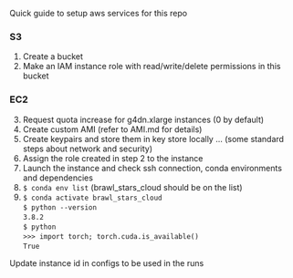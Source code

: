 Quick guide to setup aws services for this repo


### S3
1) Create a bucket
2) Make an IAM instance role with read/write/delete permissions in this bucket

### EC2
3) Request quota increase for g4dn.xlarge instances (0 by default)
4) Create custom AMI (refer to AMI.md for details)
5) Create keypairs and store them in key store locally
... (some standard steps about network and security)
6) Assign the role created in step 2 to the instance
7) Launch the instance and check ssh connection, conda environments and dependencies
8) `$ conda env list` (brawl_stars_cloud should be on the list)
9) `$ conda activate brawl_stars_cloud`  
   `$ python --version`  
   `3.8.2`  
   `$ python`  
   `>>> import torch; torch.cuda.is_available()`  
   `True`

Update instance id in configs to be used in the runs